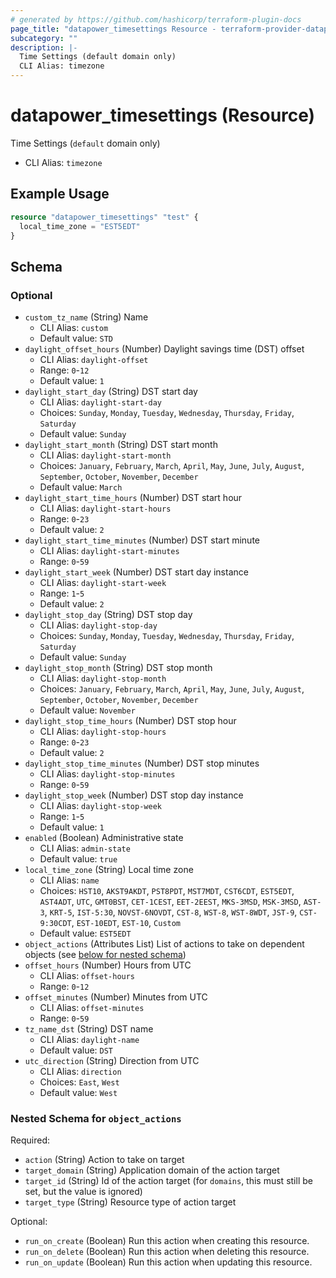 ```yaml
---
# generated by https://github.com/hashicorp/terraform-plugin-docs
page_title: "datapower_timesettings Resource - terraform-provider-datapower"
subcategory: ""
description: |-
  Time Settings (default domain only)
  CLI Alias: timezone
---
```


# datapower_timesettings (Resource)

Time Settings (`default` domain only)
  - CLI Alias: `timezone`

## Example Usage

```terraform
resource "datapower_timesettings" "test" {
  local_time_zone = "EST5EDT"
}
```

<!-- schema generated by tfplugindocs -->
## Schema

### Optional

- `custom_tz_name` (String) Name
  - CLI Alias: `custom`
  - Default value: `STD`
- `daylight_offset_hours` (Number) Daylight savings time (DST) offset
  - CLI Alias: `daylight-offset`
  - Range: `0`-`12`
  - Default value: `1`
- `daylight_start_day` (String) DST start day
  - CLI Alias: `daylight-start-day`
  - Choices: `Sunday`, `Monday`, `Tuesday`, `Wednesday`, `Thursday`, `Friday`, `Saturday`
  - Default value: `Sunday`
- `daylight_start_month` (String) DST start month
  - CLI Alias: `daylight-start-month`
  - Choices: `January`, `February`, `March`, `April`, `May`, `June`, `July`, `August`, `September`, `October`, `November`, `December`
  - Default value: `March`
- `daylight_start_time_hours` (Number) DST start hour
  - CLI Alias: `daylight-start-hours`
  - Range: `0`-`23`
  - Default value: `2`
- `daylight_start_time_minutes` (Number) DST start minute
  - CLI Alias: `daylight-start-minutes`
  - Range: `0`-`59`
- `daylight_start_week` (Number) DST start day instance
  - CLI Alias: `daylight-start-week`
  - Range: `1`-`5`
  - Default value: `2`
- `daylight_stop_day` (String) DST stop day
  - CLI Alias: `daylight-stop-day`
  - Choices: `Sunday`, `Monday`, `Tuesday`, `Wednesday`, `Thursday`, `Friday`, `Saturday`
  - Default value: `Sunday`
- `daylight_stop_month` (String) DST stop month
  - CLI Alias: `daylight-stop-month`
  - Choices: `January`, `February`, `March`, `April`, `May`, `June`, `July`, `August`, `September`, `October`, `November`, `December`
  - Default value: `November`
- `daylight_stop_time_hours` (Number) DST stop hour
  - CLI Alias: `daylight-stop-hours`
  - Range: `0`-`23`
  - Default value: `2`
- `daylight_stop_time_minutes` (Number) DST stop minutes
  - CLI Alias: `daylight-stop-minutes`
  - Range: `0`-`59`
- `daylight_stop_week` (Number) DST stop day instance
  - CLI Alias: `daylight-stop-week`
  - Range: `1`-`5`
  - Default value: `1`
- `enabled` (Boolean) Administrative state
  - CLI Alias: `admin-state`
  - Default value: `true`
- `local_time_zone` (String) Local time zone
  - CLI Alias: `name`
  - Choices: `HST10`, `AKST9AKDT`, `PST8PDT`, `MST7MDT`, `CST6CDT`, `EST5EDT`, `AST4ADT`, `UTC`, `GMT0BST`, `CET-1CEST`, `EET-2EEST`, `MKS-3MSD`, `MSK-3MSD`, `AST-3`, `KRT-5`, `IST-5:30`, `NOVST-6NOVDT`, `CST-8`, `WST-8`, `WST-8WDT`, `JST-9`, `CST-9:30CDT`, `EST-10EDT`, `EST-10`, `Custom`
  - Default value: `EST5EDT`
- `object_actions` (Attributes List) List of actions to take on dependent objects (see [below for nested schema](#nestedatt--object_actions))
- `offset_hours` (Number) Hours from UTC
  - CLI Alias: `offset-hours`
  - Range: `0`-`12`
- `offset_minutes` (Number) Minutes from UTC
  - CLI Alias: `offset-minutes`
  - Range: `0`-`59`
- `tz_name_dst` (String) DST name
  - CLI Alias: `daylight-name`
  - Default value: `DST`
- `utc_direction` (String) Direction from UTC
  - CLI Alias: `direction`
  - Choices: `East`, `West`
  - Default value: `West`

<a id="nestedatt--object_actions"></a>
### Nested Schema for `object_actions`

Required:

- `action` (String) Action to take on target
- `target_domain` (String) Application domain of the action target
- `target_id` (String) Id of the action target (for `domains`, this must still be set, but the value is ignored)
- `target_type` (String) Resource type of action target

Optional:

- `run_on_create` (Boolean) Run this action when creating this resource.
- `run_on_delete` (Boolean) Run this action when deleting this resource.
- `run_on_update` (Boolean) Run this action when updating this resource.
